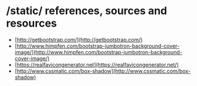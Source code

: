 # /static/ references, sources and resources
* [http://getbootstrap.com/](http://getbootstrap.com/)
* [http://www.himpfen.com/bootstrap-jumbotron-background-cover-image/](http://www.himpfen.com/bootstrap-jumbotron-background-cover-image/)
* [https://realfavicongenerator.net](https://realfavicongenerator.net/)
* [http://www.cssmatic.com/box-shadow](http://www.cssmatic.com/box-shadow)